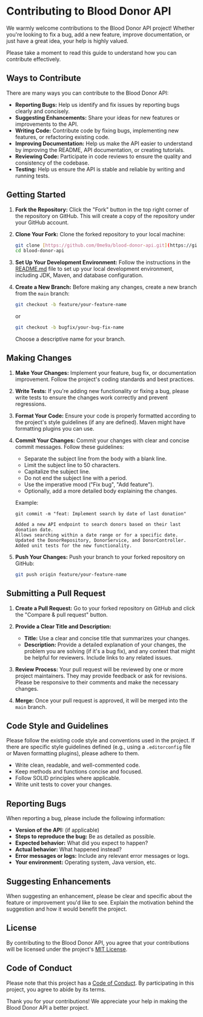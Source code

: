 # Contributing to Blood Donor API

We warmly welcome contributions to the Blood Donor API project! Whether you're looking to fix a bug, add a new feature, improve documentation, or just have a great idea, your help is highly valued.

Please take a moment to read this guide to understand how you can contribute effectively.

## Ways to Contribute

There are many ways you can contribute to the Blood Donor API:

* **Reporting Bugs:** Help us identify and fix issues by reporting bugs clearly and concisely.
* **Suggesting Enhancements:** Share your ideas for new features or improvements to the API.
* **Writing Code:** Contribute code by fixing bugs, implementing new features, or refactoring existing code.
* **Improving Documentation:** Help us make the API easier to understand by improving the README, API documentation, or creating tutorials.
* **Reviewing Code:** Participate in code reviews to ensure the quality and consistency of the codebase.
* **Testing:** Help us ensure the API is stable and reliable by writing and running tests.

## Getting Started

1.  **Fork the Repository:** Click the "Fork" button in the top right corner of the repository on GitHub. This will create a copy of the repository under your GitHub account.

2.  **Clone Your Fork:** Clone the forked repository to your local machine:
    ```bash
    git clone [https://github.com/0me9a/blood-donor-api.git](https://github.com/0me9a/blood-donor-api.git)
    cd blood-donor-api
    ```

3.  **Set Up Your Development Environment:** Follow the instructions in the [README.md](README.md) file to set up your local development environment, including JDK, Maven, and database configuration.

4.  **Create a New Branch:** Before making any changes, create a new branch from the `main` branch:
    ```bash
    git checkout -b feature/your-feature-name
    ```
    or
    ```bash
    git checkout -b bugfix/your-bug-fix-name
    ```
    Choose a descriptive name for your branch.

## Making Changes

1.  **Make Your Changes:** Implement your feature, bug fix, or documentation improvement. Follow the project's coding standards and best practices.

2.  **Write Tests:** If you're adding new functionality or fixing a bug, please write tests to ensure the changes work correctly and prevent regressions.

3.  **Format Your Code:** Ensure your code is properly formatted according to the project's style guidelines (if any are defined). Maven might have formatting plugins you can use.

4.  **Commit Your Changes:** Commit your changes with clear and concise commit messages. Follow these guidelines:
    * Separate the subject line from the body with a blank line.
    * Limit the subject line to 50 characters.
    * Capitalize the subject line.
    * Do not end the subject line with a period.
    * Use the imperative mood ("Fix bug", "Add feature").
    * Optionally, add a more detailed body explaining the changes.

    Example:
    ```
    git commit -m "feat: Implement search by date of last donation"

    Added a new API endpoint to search donors based on their last donation date.
    Allows searching within a date range or for a specific date.
    Updated the DonorRepository, DonorService, and DonorController.
    Added unit tests for the new functionality.
    ```

5.  **Push Your Changes:** Push your branch to your forked repository on GitHub:
    ```bash
    git push origin feature/your-feature-name
    ```

## Submitting a Pull Request

1.  **Create a Pull Request:** Go to your forked repository on GitHub and click the "Compare & pull request" button.

2.  **Provide a Clear Title and Description:**
    * **Title:** Use a clear and concise title that summarizes your changes.
    * **Description:** Provide a detailed explanation of your changes, the problem you are solving (if it's a bug fix), and any context that might be helpful for reviewers. Include links to any related issues.

3.  **Review Process:** Your pull request will be reviewed by one or more project maintainers. They may provide feedback or ask for revisions. Please be responsive to their comments and make the necessary changes.

4.  **Merge:** Once your pull request is approved, it will be merged into the `main` branch.

## Code Style and Guidelines

Please follow the existing code style and conventions used in the project. If there are specific style guidelines defined (e.g., using a `.editorconfig` file or Maven formatting plugins), please adhere to them.

* Write clean, readable, and well-commented code.
* Keep methods and functions concise and focused.
* Follow SOLID principles where applicable.
* Write unit tests to cover your changes.

## Reporting Bugs

When reporting a bug, please include the following information:

* **Version of the API:** (if applicable)
* **Steps to reproduce the bug:** Be as detailed as possible.
* **Expected behavior:** What did you expect to happen?
* **Actual behavior:** What happened instead?
* **Error messages or logs:** Include any relevant error messages or logs.
* **Your environment:** Operating system, Java version, etc.

## Suggesting Enhancements

When suggesting an enhancement, please be clear and specific about the feature or improvement you'd like to see. Explain the motivation behind the suggestion and how it would benefit the project.

## License

By contributing to the Blood Donor API, you agree that your contributions will be licensed under the project's [MIT License](LICENSE).

## Code of Conduct

Please note that this project has a [Code of Conduct](CODE_OF_CONDUCT.md). By participating in this project, you agree to abide by its terms.

Thank you for your contributions! We appreciate your help in making the Blood Donor API a better project.
